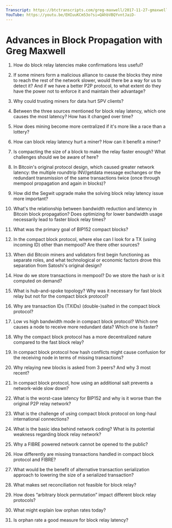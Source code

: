 ```yaml
---
Transcript: https://btctranscripts.com/greg-maxwell/2017-11-27-gmaxwell-advances-in-block-propagation
YouTube: https://youtu.be/EHIuuKCm53o?si=QAhbVBQYvntJaiD-
---
```

# Advances in Block Propagation with Greg Maxwell

1. How do block relay latencies make confirmations less useful?

2. If some miners form a malicious alliance to cause the blocks they mine to reach the rest of the network slower, would there be a way for us to detect it? And if we have a better P2P protocol, to what extent do they have the power not to enforce it and maintain their advantage?

3. Why could trusting miners for data hurt SPV clients?

4. Between the three sources mentioned for block relay latency, which one causes the most latency? How has it changed over time?

5. How does mining become more centralized if it's more like a race than a lottery?

6. How can block relay latency hurt a miner? How can it benefit a miner?

7. Is compacting the size of a block to make the relay faster enough? What challenges should we be aware of here?

8. In Bitcoin's original protocol design, which caused greater network latency: the multiple roundtrip INV/getdata message exchanges or the redundant transmission of the same transactions twice (once through mempool propagation and again in blocks)?

9. How did the Segwit upgrade make the solving block relay latency issue more important?

10. What's the relationship between bandwidth reduction and latency in Bitcoin block propagation? Does optimizing for lower bandwidth usage necessarily lead to faster block relay times?

11. What was the primary goal of BIP152 compact blocks?

12. In the compact block protocol, where else can I look for a TX (using incoming ID) other than mempool? Are there other sources?

13. When did Bitcoin miners and validators first begin functioning as separate roles, and what technological or economic factors drove this separation from Satoshi's original design?

14. How do we store transactions in mempool? Do we store the hash or is it computed on demand?

15. What is hub-and-spoke topology? Why was it necessary for fast block relay but not for the compact block protocol?

16. Why are transaction IDs (TXIDs) (double-)salted in the compact block protocol?

17. Low vs high bandwidth mode in compact block protocol? Which one causes a node to receive more redundant data? Which one is faster?

18. Why the compact block protocol has a more decentralized nature compared to the fast block relay?

19. In compact block protocol how hash conflicts might cause confusion for the receiving node in terms of missing transactions?

20. Why relaying new blocks is asked from 3 peers? And why 3 most recent?​​​​​​​​​​​​​​​​

21. In compact block protocol, how using an additional salt prevents a network-wide slow down?

22. What is the worst-case latency for BIP152 and why is it worse than the original P2P relay network?

23. What is the challenge of using compact block protocol on long-haul international connections?

24. What is the basic idea behind network coding? What is its potential weakness regarding block relay network?

25. Why a FIBRE powered network cannot be opened to the public?

26. How differently are missing transactions handled in compact block protocol and FIBRE?

27. What would be the benefit of alternative transaction serialization approach to lowering the size of a serialized transaction?

28. What makes set reconciliation not feasible for block relay?

29. How does “arbitrary block permutation” impact different block relay protocols?

30. What might explain low orphan rates today?

31. Is orphan rate a good measure for block relay latency?​​​​​​​​​​​​​​​​
